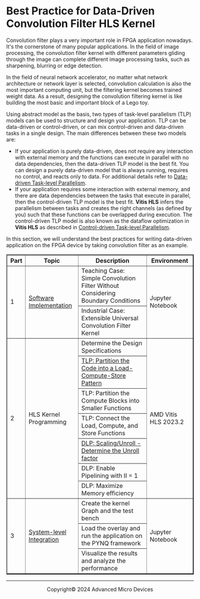 # Best Practice for Data-Driven Convolution Filter HLS Kernel

Convolution filter plays a very important role in FPGA application nowadays. It's the cornerstone of many popular applications. In the field of image processing, the convolution filter kernel with different parameters gliding through the image can complete different image processing tasks, such as sharpening, blurring or edge detection.

In the field of neural network accelerator, no matter what network architecture or network layer is selected, convolution calculation is also the most important computing unit, but the filtering kernel becomes trained weight data. As a result, designing the convolution filtering kernel is like building the most basic and important block of a Lego toy.

Using abstract model as the basis, two types of task-level parallelism (TLP) models can be used to structure and design your application. TLP can be data-driven or control-driven, or can mix control-driven and data-driven tasks in a single design. The main differences between these two models are:

* If your application is purely data-driven, does not require any interaction with external memory and the functions can execute in parallel with no data dependencies, then the data-driven TLP model is the best fit. You can design a purely data-driven model that is always running, requires no control, and reacts only to data. For additional details refer to [Data-driven Task-level Parallelism](https://docs.amd.com/r/4lwvWeCi9jb~DWzdfWuVQQ/whHLtgBvkVhufkkguaTckA).
* If your application requires some interaction with external memory, and there are data dependencies between the tasks that execute in parallel, then the control-driven TLP model is the best fit. **Vitis HLS** infers the parallelism between tasks and creates the right channels (as defined by you) such that these functions can be overlapped during execution. The control-driven TLP model is also known as the dataflow optimization in **Vitis HLS** as described in [Control-driven Task-level Parallelism](https://docs.amd.com/r/4lwvWeCi9jb~DWzdfWuVQQ/vBrR0VK9YLAzu~BPeFSj3A).

In this section, we will understand the best practices for writing data-driven application on the FPGA device by taking convolution filter as an example.

<table border="2">
<thead>
  <tr>
    <th>Part</th>
    <th>Topic</th>
    <th>Description</th>
    <th>Environment</th>
  </tr>
</thead>
<tbody>
  <tr>
    <td rowspan="2">1</td>
    <td rowspan="2"><a href="https://github.com/Xilinx/xup_high_level_synthesis_design_flow/blob/main/source/conv_filter/notebook/baseline.md">Software Implementation</a></td>
    <td>Teaching Case: Simple Convolution Filter Without Considering Boundary Conditions</td>
    <td rowspan="2">Jupyter Notebook</td>
  </tr>
  <tr>
    <td>Industrial Case: Extensible Universal Convolution Filter Kernel</td>
  </tr>
  <tr>
    <td rowspan="7">2</td>
    <td rowspan="7">HLS Kernel Programming</td>
    <td>Determine the Design Specifications</td>
    <td rowspan="7">AMD Vitis HLS 2023.2</td>
  </tr>
  <tr>
    <td><a href="https://github.com/Xilinx/xup_high_level_synthesis_design_flow/blob/main/source/conv_filter/notebook/kernel_tlp.md">TLP: Partition the Code into a Load-Compute-Store Pattern</a></td>
  </tr>
  <tr>
    <td>TLP: Partition the Compute Blocks into Smaller Functions</td>
  </tr>
  <tr>
    <td>TLP: Connect the Load, Compute, and Store Functions</td>
  </tr>
  <tr>
    <td><a href="https://github.com/Xilinx/xup_high_level_synthesis_design_flow/blob/main/source/conv_filter/notebook/kernel_dlp.md">DLP: Scaling/Unroll - Determine the Unroll factor</a></td>
  </tr>
  <tr>
    <td>DLP: Enable Pipelining with II = 1</td>
  </tr>
  <tr>
    <td>DLP: Maximize Memory efficiency</td>
  </tr>
  <tr>
    <td rowspan="3">3</td>
    <td rowspan="3"><a href="https://github.com/Xilinx/xup_high_level_synthesis_design_flow/blob/main/source/conv_filter/notebook/filter2d_all.md">System-level Integration</a></td>
    <td>Create the kernel Graph and the test bench</td>
    <td rowspan="3">Jupyter Notebook</td>
  </tr>
    <tr>
    <td>Load the overlay and run the application on the PYNQ framework</td>
  </tr>
  <tr>
    <td>Visualize the results and analyze the performance</td>
  </tr>
</tbody>
</table>

---

<p align="center">Copyright© 2024 Advanced Micro Devices</p>
